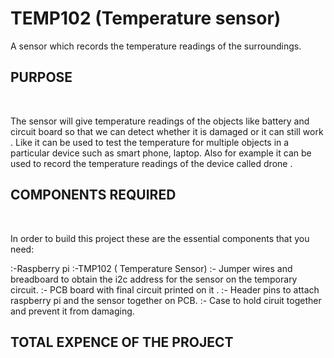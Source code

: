 # TEMP102 (Temperature sensor)

A sensor which records the temperature readings of the surroundings.

## PURPOSE
<BR>
  
The sensor will give temperature readings of the objects like battery and circuit board so that we can detect whether it is damaged or  it can still work . Like it can be used to test the temperature for multiple objects in a particular device such as smart phone, laptop. Also for example it can be used to record the temperature readings of the device called  drone .


## COMPONENTS REQUIRED 
<BR>
  
  In order to build this project these are the essential components that you need:

:-Raspberry pi
:-TMP102 ( Temperature Sensor)
:- Jumper wires and breadboard to obtain the i2c address for the sensor on the temporary circuit.
:- PCB board with final circuit printed on it .
:- Header pins to attach raspberry pi and the sensor together on PCB.
:- Case to hold ciruit together and prevent it from damaging.

 
## TOTAL EXPENCE OF THE PROJECT
